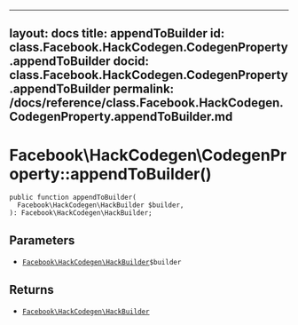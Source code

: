 
***

layout: docs
title: appendToBuilder
id: class.Facebook.HackCodegen.CodegenProperty.appendToBuilder
docid: class.Facebook.HackCodegen.CodegenProperty.appendToBuilder
permalink: /docs/reference/class.Facebook.HackCodegen.CodegenProperty.appendToBuilder.md
---







# Facebook\\HackCodegen\\CodegenProperty::appendToBuilder()




``` Hack
public function appendToBuilder(
  Facebook\HackCodegen\HackBuilder $builder,
): Facebook\HackCodegen\HackBuilder;
```




## Parameters




+ [` Facebook\HackCodegen\HackBuilder `](<class.Facebook.HackCodegen.HackBuilder.md>)`` $builder ``




## Returns




* [` Facebook\HackCodegen\HackBuilder `](<class.Facebook.HackCodegen.HackBuilder.md>)